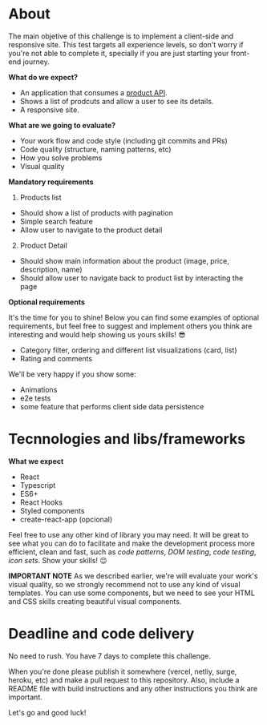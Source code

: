# About

The main objetive of this challenge is to implement a client-side and responsive site. This test targets all experience levels, so don't worry if you're not able to complete it, specially if you are just starting your front-end journey.

**What do we expect?**

- An application that consumes a [product API](https://fakeapi.platzi.com/en/rest/products#get-all-products).
- Shows a list of prodcuts and allow a user to see its details.
- A responsive site.

**What are we going to evaluate?**

- Your work flow and code style (including git commits and PRs)
- Code quality (structure, naming patterns, etc)
- How you solve problems
- Visual quality

**Mandatory requirements**

1. Products list

- Should show a list of products with pagination
- Simple search feature
- Allow user to navigate to the product detail

2. Product Detail

- Should show main information about the product (image, price, description, name)
- Should allow user to navigate back to product list by interacting the page

**Optional requirements**

It's the time for you to shine! Below you can find some examples of optional requirements, but feel free to suggest and implement others you think are interesting and would help showing us yours skills! 😎

- Category filter, ordering and different list visualizations (card, list)
- Rating and comments

We'll be very happy if you show some:

- Animations
- e2e tests
- some feature that performs client side data persistence

# Tecnnologies and libs/frameworks

**What we expect**

- React
- Typescript
- ES6+
- React Hooks
- Styled components
- create-react-app (opcional)

Feel free to use any other kind of library you may need. It will be great to see what you can do to facilitate and make the development process more efficient, clean and fast, such as *code patterns*, *DOM testing*, *code testing*, *icon sets*. Show your skills! 😉


**IMPORTANT NOTE** As we described earlier, we're will evaluate your work's visual quality, so we strongly recommend not to use any kind of visual templates. You can use some components, but we need to see your HTML and CSS skills creating beautiful visual components.

# Deadline and code delivery

No need to rush. You have 7 days to complete this challenge.

When you're done please publish it somewhere (vercel, netliy, surge, heroku, etc) and make a pull request to this repository. Also, include a README file with build instructions and any other instructions you think are important.

Let's go and good luck!
